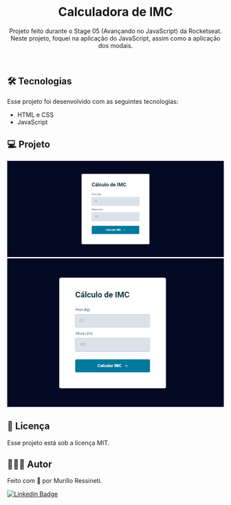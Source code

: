 <h1 align="center">Calculadora de IMC</h1>

<p align="center">
Projeto feito durante o Stage 05 (Avançando no JavaScript) da Rocketseat.<br/>
Neste projeto, foquei na aplicação do JavaScript, assim como a aplicação dos modais.
</p>

<br>

## 🛠 Tecnologias

Esse projeto foi desenvolvido com as seguintes tecnologias:

- HTML e CSS
- JavaScript

## 💻 Projeto

<img src="assets/screenshot.png"/>
<img src="assets/animação.gif"/>

## 📝 Licença

Esse projeto está sob a licença MIT.

## 🙋🏻‍♂️ Autor

Feito com 💙 por Murillo Ressineti.

[![Linkedin Badge](https://img.shields.io/badge/-Murillo-blue?style=flat-square&logo=Linkedin&logoColor=white&link=https://www.linkedin.com/in/murilloressineti/)](https://www.linkedin.com/in/murilloressineti/)